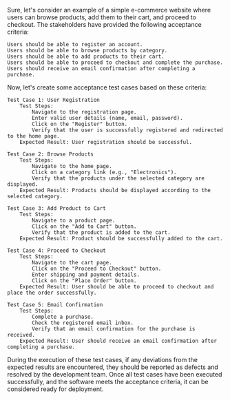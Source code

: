 Sure, let's consider an example of a simple e-commerce website where users can browse products, add them to their cart, and proceed to checkout. The stakeholders have provided the following acceptance criteria:

    Users should be able to register an account.
    Users should be able to browse products by category.
    Users should be able to add products to their cart.
    Users should be able to proceed to checkout and complete the purchase.
    Users should receive an email confirmation after completing a purchase.

Now, let's create some acceptance test cases based on these criteria:

    Test Case 1: User Registration
        Test Steps:
            Navigate to the registration page.
            Enter valid user details (name, email, password).
            Click on the "Register" button.
            Verify that the user is successfully registered and redirected to the home page.
        Expected Result: User registration should be successful.

    Test Case 2: Browse Products
        Test Steps:
            Navigate to the home page.
            Click on a category link (e.g., "Electronics").
            Verify that the products under the selected category are displayed.
        Expected Result: Products should be displayed according to the selected category.

    Test Case 3: Add Product to Cart
        Test Steps:
            Navigate to a product page.
            Click on the "Add to Cart" button.
            Verify that the product is added to the cart.
        Expected Result: Product should be successfully added to the cart.

    Test Case 4: Proceed to Checkout
        Test Steps:
            Navigate to the cart page.
            Click on the "Proceed to Checkout" button.
            Enter shipping and payment details.
            Click on the "Place Order" button.
        Expected Result: User should be able to proceed to checkout and place the order successfully.

    Test Case 5: Email Confirmation
        Test Steps:
            Complete a purchase.
            Check the registered email inbox.
            Verify that an email confirmation for the purchase is received.
        Expected Result: User should receive an email confirmation after completing a purchase.

During the execution of these test cases, if any deviations from the expected results are encountered, they should be reported as defects and resolved by the development team. Once all test cases have been executed successfully, and the software meets the acceptance criteria, it can be considered ready for deployment.

